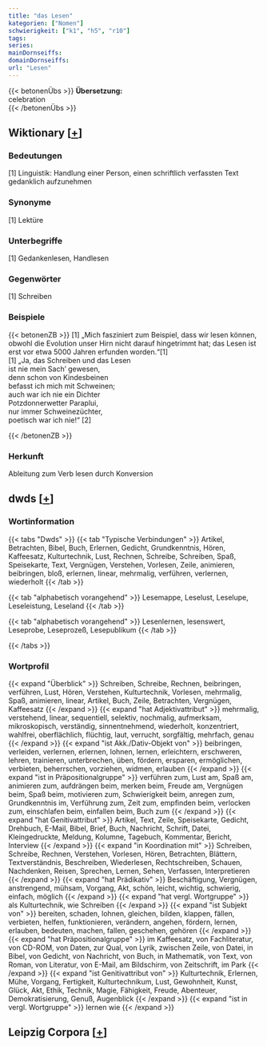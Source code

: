 ```yaml
---
title: "das Lesen"
kategorien: ["Nomen"]
schwierigkeit: ["k1", "h5", "r10"]
tags:
series:
mainDornseiffs:
domainDornseiffs:
url: "Lesen"
---
```


{{< betonenÜbs >}}
**Übersetzung:**  
celebration  
{{< /betonenÜbs >}}

## Wiktionary [[+](https://de.wiktionary.org/wiki/Lesen)]

### Bedeutungen
[1] Linguistik: Handlung einer Person, einen schriftlich verfassten Text gedanklich aufzunehmen  

### Synonyme
[1] Lektüre  

### Unterbegriffe
[1] Gedankenlesen, Handlesen  

### Gegenwörter
[1] Schreiben  

### Beispiele
{{< betonenZB >}}
[1] „Mich fasziniert zum Beispiel, dass wir lesen können, obwohl die Evolution unser Hirn nicht darauf hingetrimmt hat; das Lesen ist erst vor etwa 5000 Jahren erfunden worden.“[1]  
[1] „Ja, das Schreiben und das Lesen  
ist nie mein Sach’ gewesen,  
denn schon von Kindesbeinen  
befasst ich mich mit Schweinen;  
auch war ich nie ein Dichter  
Potzdonnerwetter Paraplui,  
nur immer Schweinezüchter,  
poetisch war ich nie!“ [2]  

{{< /betonenZB >}}
### Herkunft
Ableitung zum Verb lesen durch Konversion  



## dwds [[+](https://www.dwds.de/wb/Lesen)]

### Wortinformation
{{< tabs "Dwds" >}}
{{< tab "Typische Verbindungen" >}}
Artikel, Betrachten, Bibel, Buch, Erlernen, Gedicht, Grundkenntnis, Hören, Kaffeesatz, Kulturtechnik, Lust, Rechnen, Schreibe, Schreiben, Spaß, Speisekarte, Text, Vergnügen, Verstehen, Vorlesen, Zeile, animieren, beibringen, bloß, erlernen, linear, mehrmalig, verführen, verlernen, wiederholt
{{< /tab >}}

{{< tab "alphabetisch vorangehend" >}}
Lesemappe, Leselust, Leselupe, Leseleistung, Leseland
{{< /tab >}}

{{< tab "alphabetisch vorangehend" >}}
Lesenlernen, lesenswert, Leseprobe, Leseprozeß, Lesepublikum
{{< /tab >}}

{{< /tabs >}}

### Wortprofil
{{< expand "Überblick" >}} Schreiben, Schreibe, Rechnen, beibringen, verführen, Lust, Hören, Verstehen, Kulturtechnik, Vorlesen, mehrmalig, Spaß, animieren, linear, Artikel, Buch, Zeile, Betrachten, Vergnügen, Kaffeesatz {{< /expand >}}
{{< expand "hat Adjektivattribut" >}} mehrmalig, verstehend, linear, sequentiell, selektiv, nochmalig, aufmerksam, mikroskopisch, verständig, sinnentnehmend, wiederholt, konzentriert, wahlfrei, oberflächlich, flüchtig, laut, verrucht, sorgfältig, mehrfach, genau {{< /expand >}}
{{< expand "ist Akk./Dativ-Objekt von" >}} beibringen, verleiden, verlernen, erlernen, lohnen, lernen, erleichtern, erschweren, lehren, trainieren, unterbrechen, üben, fördern, ersparen, ermöglichen, verbieten, beherrschen, vorziehen, widmen, erlauben {{< /expand >}}
{{< expand "ist in Präpositionalgruppe" >}} verführen zum, Lust am, Spaß am, animieren zum, aufdrängen beim, merken beim, Freude am, Vergnügen beim, Spaß beim, motivieren zum, Schwierigkeit beim, anregen zum, Grundkenntnis im, Verführung zum, Zeit zum, empfinden beim, verlocken zum, einschlafen beim, einfallen beim, Buch zum {{< /expand >}}
{{< expand "hat Genitivattribut" >}} Artikel, Text, Zeile, Speisekarte, Gedicht, Drehbuch, E-Mail, Bibel, Brief, Buch, Nachricht, Schrift, Datei, Kleingedruckte, Meldung, Kolumne, Tagebuch, Kommentar, Bericht, Interview {{< /expand >}}
{{< expand "in Koordination mit" >}} Schreiben, Schreibe, Rechnen, Verstehen, Vorlesen, Hören, Betrachten, Blättern, Textverständnis, Beschreiben, Wiederlesen, Rechtschreiben, Schauen, Nachdenken, Reisen, Sprechen, Lernen, Sehen, Verfassen, Interpretieren {{< /expand >}}
{{< expand "hat Prädikativ" >}} Beschäftigung, Vergnügen, anstrengend, mühsam, Vorgang, Akt, schön, leicht, wichtig, schwierig, einfach, möglich {{< /expand >}}
{{< expand "hat vergl. Wortgruppe" >}} als Kulturtechnik, wie Schreiben {{< /expand >}}
{{< expand "ist Subjekt von" >}} bereiten, schaden, lohnen, gleichen, bilden, klappen, fällen, verbieten, helfen, funktionieren, verändern, angehen, fördern, lernen, erlauben, bedeuten, machen, fallen, geschehen, gehören {{< /expand >}}
{{< expand "hat Präpositionalgruppe" >}} im Kaffeesatz, von Fachliteratur, von CD-ROM, von Daten, zur Qual, von Lyrik, zwischen Zeile, von Datei, in Bibel, von Gedicht, von Nachricht, von Buch, in Mathematik, von Text, von Roman, von Literatur, von E-Mail, am Bildschirm, von Zeitschrift, im Park {{< /expand >}}
{{< expand "ist Genitivattribut von" >}} Kulturtechnik, Erlernen, Mühe, Vorgang, Fertigkeit, Kulturtechnikum, Lust, Gewohnheit, Kunst, Glück, Akt, Ethik, Technik, Magie, Fähigkeit, Freude, Abenteuer, Demokratisierung, Genuß, Augenblick {{< /expand >}}
{{< expand "ist in vergl. Wortgruppe" >}} lernen wie {{< /expand >}}

## Leipzig Corpora [[+](https://corpora.uni-leipzig.de/en/res?word=Lesen&corpusId=deu_newscrawl-public_2018)]

